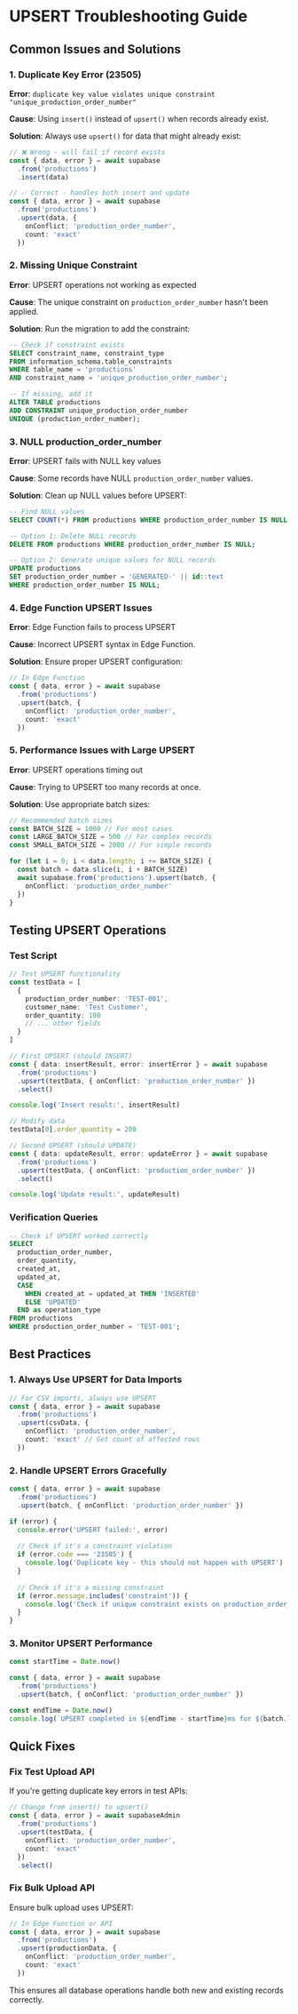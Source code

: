 # UPSERT Troubleshooting Guide

## Common Issues and Solutions

### 1. Duplicate Key Error (23505)
**Error**: `duplicate key value violates unique constraint "unique_production_order_number"`

**Cause**: Using `insert()` instead of `upsert()` when records already exist.

**Solution**: Always use `upsert()` for data that might already exist:

```typescript
// ❌ Wrong - will fail if record exists
const { data, error } = await supabase
  .from('productions')
  .insert(data)

// ✅ Correct - handles both insert and update
const { data, error } = await supabase
  .from('productions')
  .upsert(data, { 
    onConflict: 'production_order_number',
    count: 'exact'
  })
```

### 2. Missing Unique Constraint
**Error**: UPSERT operations not working as expected

**Cause**: The unique constraint on `production_order_number` hasn't been applied.

**Solution**: Run the migration to add the constraint:

```sql
-- Check if constraint exists
SELECT constraint_name, constraint_type 
FROM information_schema.table_constraints 
WHERE table_name = 'productions' 
AND constraint_name = 'unique_production_order_number';

-- If missing, add it
ALTER TABLE productions 
ADD CONSTRAINT unique_production_order_number 
UNIQUE (production_order_number);
```

### 3. NULL production_order_number
**Error**: UPSERT fails with NULL key values

**Cause**: Some records have NULL `production_order_number` values.

**Solution**: Clean up NULL values before UPSERT:

```sql
-- Find NULL values
SELECT COUNT(*) FROM productions WHERE production_order_number IS NULL;

-- Option 1: Delete NULL records
DELETE FROM productions WHERE production_order_number IS NULL;

-- Option 2: Generate unique values for NULL records
UPDATE productions 
SET production_order_number = 'GENERATED-' || id::text 
WHERE production_order_number IS NULL;
```

### 4. Edge Function UPSERT Issues
**Error**: Edge Function fails to process UPSERT

**Cause**: Incorrect UPSERT syntax in Edge Function.

**Solution**: Ensure proper UPSERT configuration:

```typescript
// In Edge Function
const { data, error } = await supabase
  .from('productions')
  .upsert(batch, { 
    onConflict: 'production_order_number',
    count: 'exact'
  })
```

### 5. Performance Issues with Large UPSERT
**Error**: UPSERT operations timing out

**Cause**: Trying to UPSERT too many records at once.

**Solution**: Use appropriate batch sizes:

```typescript
// Recommended batch sizes
const BATCH_SIZE = 1000 // For most cases
const LARGE_BATCH_SIZE = 500 // For complex records
const SMALL_BATCH_SIZE = 2000 // For simple records

for (let i = 0; i < data.length; i += BATCH_SIZE) {
  const batch = data.slice(i, i + BATCH_SIZE)
  await supabase.from('productions').upsert(batch, { 
    onConflict: 'production_order_number' 
  })
}
```

## Testing UPSERT Operations

### Test Script
```typescript
// Test UPSERT functionality
const testData = [
  {
    production_order_number: 'TEST-001',
    customer_name: 'Test Customer',
    order_quantity: 100
    // ... other fields
  }
]

// First UPSERT (should INSERT)
const { data: insertResult, error: insertError } = await supabase
  .from('productions')
  .upsert(testData, { onConflict: 'production_order_number' })
  .select()

console.log('Insert result:', insertResult)

// Modify data
testData[0].order_quantity = 200

// Second UPSERT (should UPDATE)
const { data: updateResult, error: updateError } = await supabase
  .from('productions')
  .upsert(testData, { onConflict: 'production_order_number' })
  .select()

console.log('Update result:', updateResult)
```

### Verification Queries
```sql
-- Check if UPSERT worked correctly
SELECT 
  production_order_number,
  order_quantity,
  created_at,
  updated_at,
  CASE 
    WHEN created_at = updated_at THEN 'INSERTED'
    ELSE 'UPDATED'
  END as operation_type
FROM productions 
WHERE production_order_number = 'TEST-001';
```

## Best Practices

### 1. Always Use UPSERT for Data Imports
```typescript
// For CSV imports, always use UPSERT
const { data, error } = await supabase
  .from('productions')
  .upsert(csvData, { 
    onConflict: 'production_order_number',
    count: 'exact' // Get count of affected rows
  })
```

### 2. Handle UPSERT Errors Gracefully
```typescript
const { data, error } = await supabase
  .from('productions')
  .upsert(batch, { onConflict: 'production_order_number' })

if (error) {
  console.error('UPSERT failed:', error)
  
  // Check if it's a constraint violation
  if (error.code === '23505') {
    console.log('Duplicate key - this should not happen with UPSERT')
  }
  
  // Check if it's a missing constraint
  if (error.message.includes('constraint')) {
    console.log('Check if unique constraint exists on production_order_number')
  }
}
```

### 3. Monitor UPSERT Performance
```typescript
const startTime = Date.now()

const { data, error } = await supabase
  .from('productions')
  .upsert(batch, { onConflict: 'production_order_number' })

const endTime = Date.now()
console.log(`UPSERT completed in ${endTime - startTime}ms for ${batch.length} records`)
```

## Quick Fixes

### Fix Test Upload API
If you're getting duplicate key errors in test APIs:

```typescript
// Change from insert() to upsert()
const { data, error } = await supabaseAdmin
  .from('productions')
  .upsert(testData, { 
    onConflict: 'production_order_number',
    count: 'exact'
  })
  .select()
```

### Fix Bulk Upload API
Ensure bulk upload uses UPSERT:

```typescript
// In Edge Function or API
const { data, error } = await supabase
  .from('productions')
  .upsert(productionData, { 
    onConflict: 'production_order_number',
    count: 'exact'
  })
```

This ensures all database operations handle both new and existing records correctly.